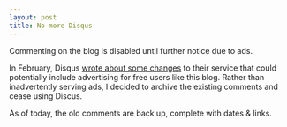```yaml
---
layout: post
title: No more Disqus
---
```


Commenting on the blog is disabled until further notice due to ads.

In February, Disqus
[wrote about some changes](https://blog.disqus.com/our-plans-for-2017)
to their service that could potentially include advertising for free
users like this blog. Rather than inadvertently serving ads, I decided
to archive the existing comments and cease using Discus.

As of today, the old comments are back up, complete with dates & links.



